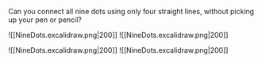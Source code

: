 Can you connect all nine dots using only four straight lines, without picking up your pen or pencil?

![[NineDots.excalidraw.png|200]]  ![[NineDots.excalidraw.png|200]]

![[NineDots.excalidraw.png|200]] ![[NineDots.excalidraw.png|200]] 


